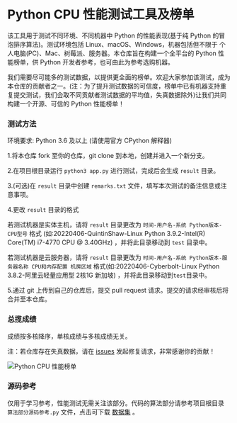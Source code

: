 # Python CPU 性能测试工具及榜单

该工具用于测试不同环境、不同机器中 Python 的性能表现(基于纯 Python 的冒泡排序算法)。测试环境包括 Linux、macOS、Windows，机器包括但不限于 个人电脑(PC)、Mac、树莓派、服务器。本仓库旨在构建一个全平台的 Python 性能榜单，供 Python 开发者参考，也可由此为参考选购机器。

我们需要尽可能多的测试数据，以提供更全面的榜单。欢迎大家参加该测试，成为本仓库的贡献者之一。(注：为了提升测试数据的可信度，榜单中已有机器支持重复提交测试，我们会取不同贡献者测试数据的平均值，失真数据除外)让我们共同构建一个开源、可信的 Python 性能榜单！

### 测试方法

环境要求: Python 3.6 及以上 (请使用官方 CPython 解释器)

1.将本仓库 fork 至你的仓库，git clone 到本地，创建并进入一个新分支。

2.在项目根目录运行 `python3 app.py` 进行测试，完成后会生成 `result` 目录。

3.(可选)在 `result` 目录中创建 `remarks.txt` 文件，填写本次测试的备注信息或注意事项。

4.更改 `result` 目录的格式

若测试机器是实体主机，请将 `result` 目录更改为 `时间-用户名-系统 Python版本-CPU型号` 格式 (如:20220406-QuintinShaw-Linux Python 3.9.2-Intel(R) Core(TM) i7-4770 CPU @ 3.40GHz) ，并将此目录移动到 `test` 目录中。

若测试机器是云服务器，请将 `result` 目录更改为 `时间-用户名-系统 Python版本-服务器名称 CPU和内存配置 机房区域` 格式(如:20220406-Cyberbolt-Linux Python 3.8.2-阿里云轻量应用型 2核1G 新加坡) ，并将此目录移动到`test`目录中。

5.通过 git 上传到自己的仓库后，提交 pull request 请求。提交的请求经审核后将合并至本仓库。

### 总揽成绩

成绩按多核降序，单核成绩与多核成绩无关。

注：若仓库存在失真数据，请在 [issues](https://github.com/Cyberbolt/py_cpu_test/issues) 发起修复请求，非常感谢你的贡献！

![Python CPU 性能榜单](https://www.cyberlight.xyz/static/picture-bed/py_cpu_test/data_0.0.6.png)

### 源码参考

仅用于学习参考，性能测试无需关注该部分。代码的算法部分请参考项目根目录 `算法部分源码参考.py` 文件，点击可下载 [数据集](https://www.cyberlight.xyz/static/picture-bed/py_cpu_test/data.txt) 。

